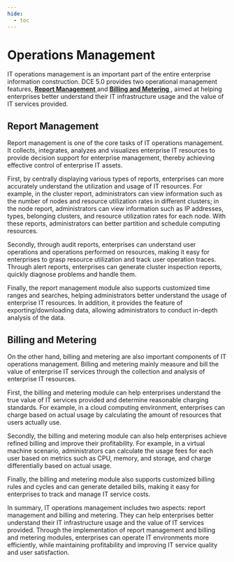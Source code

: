 ```yaml
---
hide:
  - toc
---
```


# Operations Management

IT operations management is an important part of the entire enterprise information construction. DCE 5.0 provides two operational management features, [ __Report Management__ ](./report.md) and [ __Billing and Metering__ ](./billing.md), aimed at helping enterprises better understand their IT infrastructure usage and the value of IT services provided.

## Report Management

Report management is one of the core tasks of IT operations management. It collects, integrates, analyzes and visualizes enterprise IT resources to provide decision support for enterprise management, thereby achieving effective control of enterprise IT assets.

First, by centrally displaying various types of reports, enterprises can more accurately understand the utilization and usage of IT resources. For example, in the cluster report, administrators can view information such as the number of nodes and resource utilization rates in different clusters; in the node report, administrators can view information such as IP addresses, types, belonging clusters, and resource utilization rates for each node. With these reports, administrators can better partition and schedule computing resources.

Secondly, through audit reports, enterprises can understand user operations and operations performed on resources, making it easy for enterprises to grasp resource utilization and track user operation traces. Through alert reports, enterprises can generate cluster inspection reports, quickly diagnose problems and handle them.

Finally, the report management module also supports customized time ranges and searches, helping administrators better understand the usage of enterprise IT resources. In addition, it provides the feature of exporting/downloading data, allowing administrators to conduct in-depth analysis of the data.

## Billing and Metering

On the other hand, billing and metering are also important components of IT operations management. Billing and metering mainly measure and bill the value of enterprise IT services through the collection and analysis of enterprise IT resources.

First, the billing and metering module can help enterprises understand the true value of IT services provided and determine reasonable charging standards. For example, in a cloud computing environment, enterprises can charge based on actual usage by calculating the amount of resources that users actually use.

Secondly, the billing and metering module can also help enterprises achieve refined billing and improve their profitability. For example, in a virtual machine scenario, administrators can calculate the usage fees for each user based on metrics such as CPU, memory, and storage, and charge differentially based on actual usage.

Finally, the billing and metering module also supports customized billing rules and cycles and can generate detailed bills, making it easy for enterprises to track and manage IT service costs.

In summary, IT operations management includes two aspects: report management and billing and metering. They can help enterprises better understand their IT infrastructure usage and the value of IT services provided. Through the implementation of report management and billing and metering modules, enterprises can operate IT environments more efficiently, while maintaining profitability and improving IT service quality and user satisfaction.